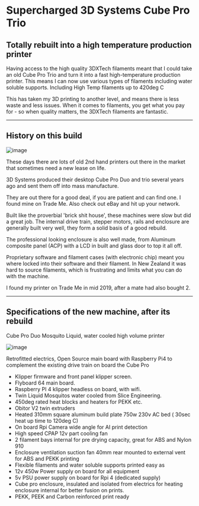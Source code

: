 
# Supercharged 3D Systems Cube Pro Trio
## Totally rebuilt into a high temperature production printer

Having access to the high quality 3DXTech filaments meant that I could take an old Cube Pro Trio and turn it into a fast high-temperature production printer.  This means I can now use various types of filaments including water soluble supports. Including High Temp filaments up to 420deg C

This has taken my 3D printing to another level, and means there is less waste and less issues.  When it comes to filaments, you get what you pay for - so when quality matters, the 3DXTech filaments are fantastic. 

------------------------------------------------------------------------------------------------------------------------------------------------------------------------------------------------------------------------

## <b>History on this build</b>

![image]([https://github.com/Jasontwd/Cubepro/assets/25860987/8b048c19-6fa5-4919-a493-ce1ede4839d4])


These days there are lots of old 2nd hand printers out there in the market that sometimes need a new lease on life.

3D Systems produced their desktop Cube Pro Duo and trio several years ago and sent them off into mass manufacture.

They are out there for a good deal, if you are patient and can find one.  I found mine on Trade Me.  Also check out eBay and hit up your network.

Built like the proverbial 'brick shit house', these machines were slow but did a great job. The internal drive train, stepper motors, rails and enclosure are generally built very well, they form a solid basis of a good rebuild.

The professional looking enclosure is also well made, from Aluminum composite panel (ACP) with a LCD in built and glass door to top it all off.

Proprietary software and filament cases (with electronic chip) meant you where locked into their software and their filament.  In New Zealand it was hard to source filaments, which is frustrating and limits what you can do with the machine.

I found my printer on Trade Me in mid 2019, after a mate had also bought 2.

-----------------------------------------------------------------------------------------------------------------------------------------------------------------------------------------------------------------------------------
## <b>Specifications of the new machine, after its rebuild</b>

Cube Pro Duo Mosquito Liquid, water cooled high volume printer

![image](https://github.com/Jasontwd/Cubepro/assets/25860987/7f7647c8-4586-4db8-8166-2827825f5e42)


Retrofitted electrics, Open Source main board with Raspberry Pi4 to complement the existing drive train on board the Cube Pro

- Klipper firmware and front panel klipper screen.
- Flyboard 64 main board.
- Raspberry PI 4 klipper headless on board, with wifi.
- Twin Liquid Mosquitos water cooled from Slice Engineering.
- 450deg rated heat blocks and heaters for PEKK etc.
- Obitor V2 twin extruders
- Heated 310mm square aluminum build plate 750w  230v AC bed ( 30sec heat up time to 120deg C)
- On board Rpi Camera wide angle for AI print detection
- High speed CPAP 12v part cooling fan
- 2 filament bays internal for pre drying capacity, great for ABS and Nylon 910 
- Enclosure ventilation suction fan 40mm rear mounted to external vent for ABS and PEKK printing
- Flexible filaments and water soluble supports printed easy as
- 12v 450w Power supply on board for all equipment
- 5v PSU power supply on board for Rpi 4 (dedicated supply)
- Cube pro enclosure, insulated and isolated from electrics for heating enclosure internal for better fusion on prints.
- PEKK, PEEK and Carbon reinforced print ready
